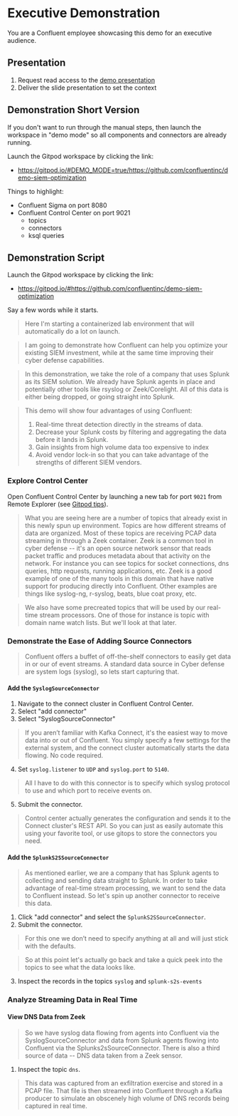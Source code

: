 # Executive Demonstration

You are a Confluent employee showcasing this demo for an executive audience.

## Presentation

1. Request read access to the [demo presentation](https://docs.google.com/presentation/d/1fRue23OSV_zddkXWOv4YOARvK1SHAOkffcFzms0RBsk/edit?usp=sharing)
2. Deliver the slide presentation to set the context

## Demonstration Short Version

If you don't want to run through the manual steps, then launch the workspace in "demo mode" so all components and connectors are already running.

Launch the Gitpod workspace by clicking the link:
- https://gitpod.io/#DEMO_MODE=true/https://github.com/confluentinc/demo-siem-optimization

Things to highlight:
- Confluent Sigma on port 8080
- Confluent Control Center on port 9021
  - topics
  - connectors
  - ksql queries

## Demonstration Script

Launch the Gitpod workspace by clicking the link:
- https://gitpod.io/#https://github.com/confluentinc/demo-siem-optimization

Say a few words while it starts.

> Here I'm starting a containerized lab environment that will automatically do a lot on launch.

> I am going to demonstrate how Confluent can help you optimize your existing SIEM investment, while at the same time improving their cyber defense capabilities.

> In this demonstration, we take the role of a company that uses Splunk as its SIEM solution. We already have Splunk agents in place and potentially other tools like rsyslog or Zeek/Corelight. All of this data is either being dropped, or going straight into Splunk.

>  This demo will show four advantages of using Confluent: 
>1. Real-time threat detection directly in the streams of data.
>2. Decrease your Splunk costs by filtering and aggregating the data before it lands in Splunk.
>3. Gain insights from high volume data too expensive to index
>4. Avoid vendor lock-in so that you can take advantage of the strengths of different SIEM vendors.

### Explore Control Center

Open Confluent Control Center by launching a new tab for port `9021` from Remote Explorer (see [Gitpod tips](./gitpod-tips.md)).

> What you are seeing here are a number of topics that already exist in this newly spun up environment. Topics are how different streams of data are organized.  Most of these topics are receiving PCAP data streaming in through a Zeek container. Zeek is a common tool in cyber defense -- it's an open source network sensor that reads packet traffic and produces metadata about that activity on the network.  For instance you can see topics for socket connections, dns queries, http requests, running applications, etc. Zeek is a good example of one of the many tools in this domain that have native support for producing directly into Confluent. Other examples are things like syslog-ng, r-syslog, beats, blue coat proxy, etc.

> We also have some precreated topics that will be used by our real-time stream processors. One of those for instance is topic with domain name watch lists. But we'll look at that later.

### Demonstrate the Ease of Adding Source Connectors

> Confluent offers a buffet of off-the-shelf connectors to easily get data in or our of event streams.  A standard data source in Cyber defense are system logs (syslog), so lets start capturing that.

#### Add the `SyslogSourceConnector`

1. Navigate to the connect cluster in Confluent Control Center.
2. Select "add connector"
3. Select "SyslogSourceConnector"

> If you aren’t familiar with Kafka Connect, it's the easiest way to move data into or out of Confluent. You simply specify a few settings for the external system, and the connect cluster automatically starts the data flowing. No code required.

4. Set `syslog.listener` to `UDP` and `syslog.port` to `5140`.

> All I have to do with this connector is to specify which syslog protocol to use and which port to receive events on.

5. Submit the connector.

> Control center actually generates the configuration and sends it to the Connect cluster's REST API. So you can just as easily automate this using your favorite tool, or use gitops to store the connectors you need.

#### Add the `SplunkS2SSourceConnector`

>As mentioned earlier, we are a company that has Splunk agents to collecting and sending data straight to Splunk.  In order to take advantage of real-time stream processing, we want to send the data to Confluent instead.  So let's spin up another connector to receive this data.

1. Click "add connector" and select the `SplunkS2SSourceConnector`.
2. Submit the connector.

> For this one we don’t need to specify anything at all and will just stick with the defaults.

> So at this point let's actually go back and take a quick peek into the topics to see what the data looks like.

3. Inspect the records in the topics `syslog` and `splunk-s2s-events`

### Analyze Streaming Data in Real Time

#### View DNS Data from Zeek

> So we have syslog data flowing from agents into Confluent via the SyslogSourceConnector and data from Splunk agents flowing into Confluent via the Splunks2sSourceConnector. There is also a third source of data -- DNS data taken from a Zeek sensor.

1. Inspect the topic `dns`.

> This data was captured from an exfiltration exercise and stored in a PCAP file. That file is then streamed into Confluent through a Kafka producer to simulate an obscenely high volume of DNS records being captured in real time.